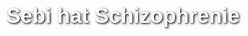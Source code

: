 <!DOCTYPE html>
<html lang="de">
<head>
    <meta charset="UTF-8">
    <meta name="viewport" content="width=device-width, initial-scale=1.0">
    <title>Sebi-Info</title>
    <style>
        body {
            background-image: url('Download.webp'); /* Bild als Hintergrund */
            background-size: cover;
            background-position: center;
            height: 100vh;
            display: flex;
            justify-content: center;
            align-items: center;
            color: white;
            font-size: 3rem;
            font-family: Arial, sans-serif;
            font-weight: bold;
            text-shadow: 2px 2px 5px black;
        }
    </style>
</head>
<body>
    Sebi hat Schizophrenie
</body>
</html>
